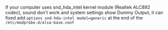 If your computer uses snd_hda_intel kernel module (Realtek ALC892 codec), sound don't work and system settings show Dummy Output, it can fixed add `options snd-hda-intel model=generic` at the end of the `/etc/modprobe.d/alsa-base.conf`
